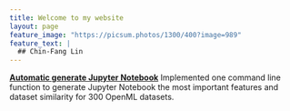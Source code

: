 ```yaml
---
title: Welcome to my website
layout: page
feature_image: "https://picsum.photos/1300/400?image=989"
feature_text: |
  ## Chin-Fang Lin
---
```

**[Automatic generate Jupyter Notebook](https://github.com/chinfang/auto-jupyter-notebook)**
Implemented one command line function to generate Jupyter Notebook the most important features and dataset similarity for 300 OpenML datasets.
